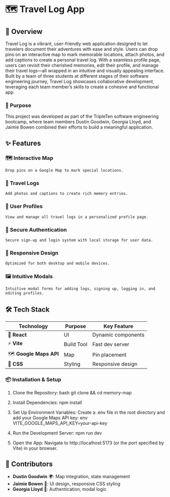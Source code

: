 # 🗺️ Travel Log App

## 📖 Overview
Travel Log is a vibrant, user-friendly web application designed to let travelers document their adventures with ease and style. Users can drop pins on an interactive map to mark memorable locations, attach photos, and add captions to create a personal travel log. With a seamless profile page, users can revisit their cherished memories, edit their profile, and manage their travel logs—all wrapped in an intuitive and visually appealing interface. Built by a team of three students at different stages of their software engineering journey, Travel Log showcases collaborative development, leveraging each team member’s skills to create a cohesive and functional app.

### 🎯 Purpose
This project was developed as part of the TripleTen software engineering bootcamp, where team members Dustin Goodwin, Georgia Lloyd, and Jaimie Bowen combined their efforts to build a meaningful application.

## ✨ Features
### 🗺️ Interactive Map
    Drop pins on a Google Map to mark special locations.
### 📸 Travel Logs
    Add photos and captions to create rich memory entries.
### 👤 User Profiles
    View and manage all travel logs in a personalized profile page.
### 🔐 Secure Authentication
    Secure sign-up and login system with local storage for user data.
### 📱 Responsive Design
    Optimized for both desktop and mobile devices.
### 🖼️ Intuitive Modals
    Intuitive modal forms for adding logs, signing up, logging in, and editing profiles.

## 🛠️ Tech Stack
|      **Technology**     | **Purpose** |   **Key Feature**  |
|-------------------------|-------------|--------------------|
| 📝 **React**           | UI          | Dynamic components |
| ⚡ **Vite**            | Build Tool  | Fast dev server    |
| 🗺️ **Google Maps API** | Map         | Pin placement      |
| 🎨 **CSS**             | Styling     | Responsive design  |

### 📦 Installation & Setup
1. Clone the Repository:
    bash
    git clone <repository-url> && cd memory-map

2. Install Dependencies:
    npm install

3. Set Up Environment Variables:
    Create a .env file in the root directory and add your Google Maps API key:
    env
    VITE_GOOGLE_MAPS_API_KEY=your-api-key

4. Run the Development Server:
    npm run dev

5. Open the App:
    Navigate to http://localhost:5173 (or the port specified by Vite) in your browser.

## 👥 Contributors
- **Dustin Goodwin** 🌍: Map integration, state management
- **Jaimie Bowen** 🎨: UI design, responsive CSS styling
- **Georgia Lloyd** 🔐: Authentication, modal logic